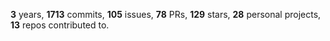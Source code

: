 **3** years, **1713** commits, **105** issues, **78** PRs, **129** stars, **28** personal projects, **13** repos contributed to.
